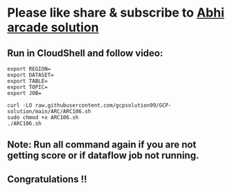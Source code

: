 # Please like share & subscribe to [Abhi arcade solution](http://www.youtube.com/@Abhi_Arcade_Solution)

## Run in CloudShell and follow video:
```
export REGION=
export DATASET=
export TABLE=
export TOPIC=
export JOB=
```
```
curl -LO raw.githubusercontent.com/gcpsolution99/GCP-solution/main/ARC/ARC106.sh
sudo chmod +x ARC106.sh
./ARC106.sh
```

## Note: Run all command again if you are not getting score or if dataflow job not running.

## Congratulations !!
